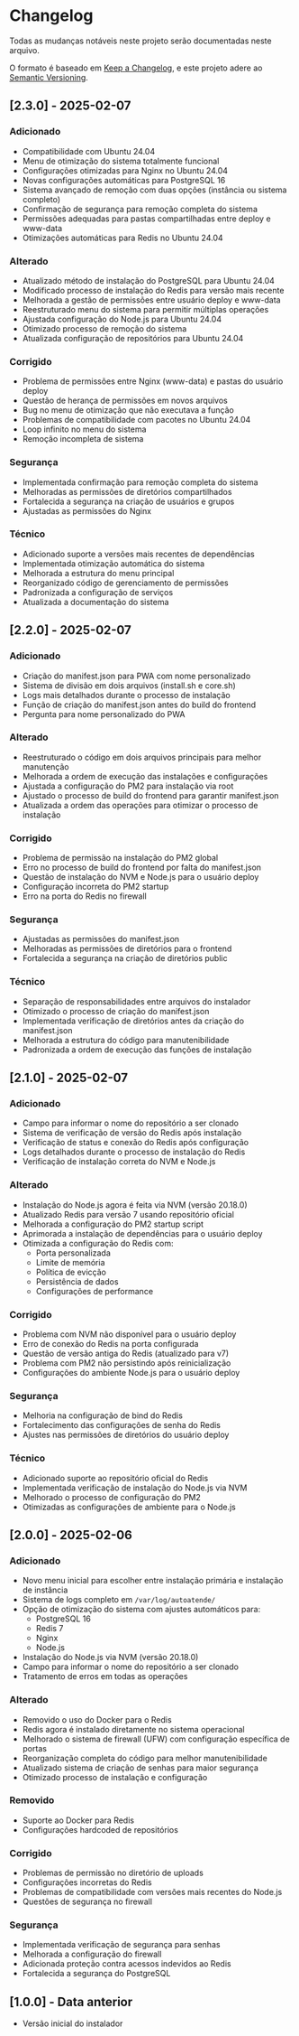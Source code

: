 # Changelog

Todas as mudanças notáveis neste projeto serão documentadas neste arquivo.

O formato é baseado em [Keep a Changelog](https://keepachangelog.com/pt-BR/1.0.0/),
e este projeto adere ao [Semantic Versioning](https://semver.org/lang/pt-BR/).

## [2.3.0] - 2025-02-07

### Adicionado
- Compatibilidade com Ubuntu 24.04
- Menu de otimização do sistema totalmente funcional
- Configurações otimizadas para Nginx no Ubuntu 24.04
- Novas configurações automáticas para PostgreSQL 16
- Sistema avançado de remoção com duas opções (instância ou sistema completo)
- Confirmação de segurança para remoção completa do sistema
- Permissões adequadas para pastas compartilhadas entre deploy e www-data
- Otimizações automáticas para Redis no Ubuntu 24.04

### Alterado
- Atualizado método de instalação do PostgreSQL para Ubuntu 24.04
- Modificado processo de instalação do Redis para versão mais recente
- Melhorada a gestão de permissões entre usuário deploy e www-data
- Reestruturado menu do sistema para permitir múltiplas operações
- Ajustada configuração do Node.js para Ubuntu 24.04
- Otimizado processo de remoção do sistema
- Atualizada configuração de repositórios para Ubuntu 24.04

### Corrigido
- Problema de permissões entre Nginx (www-data) e pastas do usuário deploy
- Questão de herança de permissões em novos arquivos
- Bug no menu de otimização que não executava a função
- Problemas de compatibilidade com pacotes no Ubuntu 24.04
- Loop infinito no menu do sistema
- Remoção incompleta de sistema

### Segurança
- Implementada confirmação para remoção completa do sistema
- Melhoradas as permissões de diretórios compartilhados
- Fortalecida a segurança na criação de usuários e grupos
- Ajustadas as permissões do Nginx

### Técnico
- Adicionado suporte a versões mais recentes de dependências
- Implementada otimização automática do sistema
- Melhorada a estrutura do menu principal
- Reorganizado código de gerenciamento de permissões
- Padronizada a configuração de serviços
- Atualizada a documentação do sistema

## [2.2.0] - 2025-02-07

### Adicionado
- Criação do manifest.json para PWA com nome personalizado
- Sistema de divisão em dois arquivos (install.sh e core.sh)
- Logs mais detalhados durante o processo de instalação
- Função de criação do manifest.json antes do build do frontend
- Pergunta para nome personalizado do PWA

### Alterado
- Reestruturado o código em dois arquivos principais para melhor manutenção
- Melhorada a ordem de execução das instalações e configurações
- Ajustada a configuração do PM2 para instalação via root
- Ajustado o processo de build do frontend para garantir manifest.json
- Atualizada a ordem das operações para otimizar o processo de instalação

### Corrigido
- Problema de permissão na instalação do PM2 global
- Erro no processo de build do frontend por falta do manifest.json
- Questão de instalação do NVM e Node.js para o usuário deploy
- Configuração incorreta do PM2 startup
- Erro na porta do Redis no firewall

### Segurança
- Ajustadas as permissões do manifest.json
- Melhoradas as permissões de diretórios para o frontend
- Fortalecida a segurança na criação de diretórios public

### Técnico
- Separação de responsabilidades entre arquivos do instalador
- Otimizado o processo de criação do manifest.json
- Implementada verificação de diretórios antes da criação do manifest.json
- Melhorada a estrutura do código para manutenibilidade
- Padronizada a ordem de execução das funções de instalação

## [2.1.0] - 2025-02-07

### Adicionado
- Campo para informar o nome do repositório a ser clonado
- Sistema de verificação de versão do Redis após instalação
- Verificação de status e conexão do Redis após configuração
- Logs detalhados durante o processo de instalação do Redis
- Verificação de instalação correta do NVM e Node.js

### Alterado
- Instalação do Node.js agora é feita via NVM (versão 20.18.0)
- Atualizado Redis para versão 7 usando repositório oficial
- Melhorada a configuração do PM2 startup script
- Aprimorada a instalação de dependências para o usuário deploy
- Otimizada a configuração do Redis com:
  - Porta personalizada
  - Limite de memória
  - Política de evicção
  - Persistência de dados
  - Configurações de performance

### Corrigido
- Problema com NVM não disponível para o usuário deploy
- Erro de conexão do Redis na porta configurada
- Questão de versão antiga do Redis (atualizado para v7)
- Problema com PM2 não persistindo após reinicialização
- Configurações do ambiente Node.js para o usuário deploy

### Segurança
- Melhoria na configuração de bind do Redis
- Fortalecimento das configurações de senha do Redis
- Ajustes nas permissões de diretórios do usuário deploy

### Técnico
- Adicionado suporte ao repositório oficial do Redis
- Implementada verificação de instalação do Node.js via NVM
- Melhorado o processo de configuração do PM2
- Otimizadas as configurações de ambiente para o Node.js

## [2.0.0] - 2025-02-06

### Adicionado
- Novo menu inicial para escolher entre instalação primária e instalação de instância
- Sistema de logs completo em `/var/log/autoatende/`
- Opção de otimização do sistema com ajustes automáticos para:
  - PostgreSQL 16
  - Redis 7
  - Nginx
  - Node.js
- Instalação do Node.js via NVM (versão 20.18.0)
- Campo para informar o nome do repositório a ser clonado
- Tratamento de erros em todas as operações

### Alterado
- Removido o uso do Docker para o Redis
- Redis agora é instalado diretamente no sistema operacional
- Melhorado o sistema de firewall (UFW) com configuração específica de portas
- Reorganização completa do código para melhor manutenibilidade
- Atualizado sistema de criação de senhas para maior segurança
- Otimizado processo de instalação e configuração

### Removido
- Suporte ao Docker para Redis
- Configurações hardcoded de repositórios

### Corrigido
- Problemas de permissão no diretório de uploads
- Configurações incorretas do Redis
- Problemas de compatibilidade com versões mais recentes do Node.js
- Questões de segurança no firewall

### Segurança
- Implementada verificação de segurança para senhas
- Melhorada a configuração do firewall
- Adicionada proteção contra acessos indevidos ao Redis
- Fortalecida a segurança do PostgreSQL

## [1.0.0] - Data anterior

- Versão inicial do instalador
